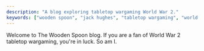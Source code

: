 ```yaml
---
description: "A blog exploring tabletop wargaming World War 2."
keywords: ["wooden spoon", "jack hughes", "tabletop wargaming", "world war 2"]
---
```


Welcome to The Wooden Spoon blog. If you are a fan of World War 2 tabletop wargaming, you're in luck. So am I.
